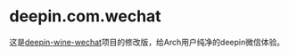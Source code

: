 # deepin.com.wechat
这是[deepin-wine-wechat](https://github.com/countstarlight/deepin-wine-wechat-arch)项目的修改版，给Arch用户纯净的deepin微信体验。